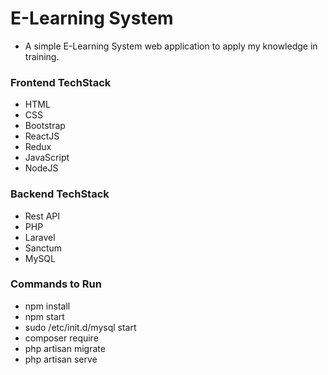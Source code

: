 # E-Learning System
- A simple E-Learning System web application to apply my knowledge in training. 

### Frontend TechStack
- HTML
- CSS
- Bootstrap
- ReactJS
- Redux
- JavaScript
- NodeJS

### Backend TechStack
- Rest API
- PHP
- Laravel
- Sanctum
- MySQL

### Commands to Run
- npm install
- npm start
- sudo /etc/init.d/mysql start
- composer require
- php artisan migrate
- php artisan serve
